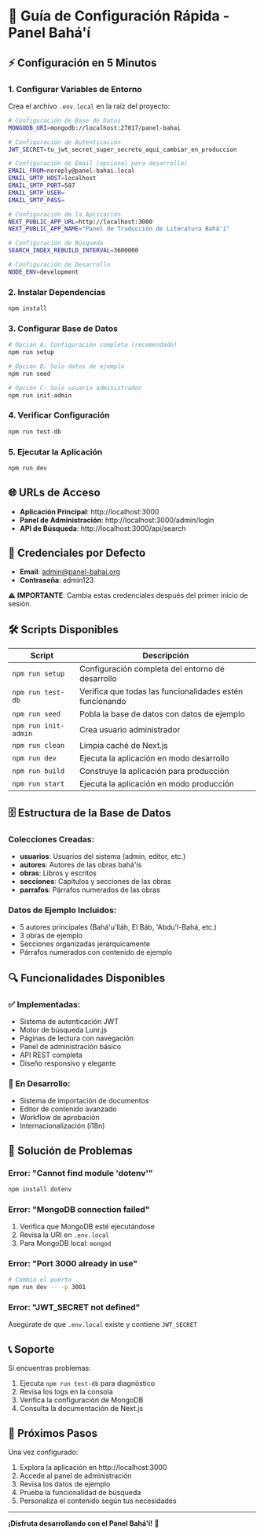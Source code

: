# 🚀 Guía de Configuración Rápida - Panel Bahá'í

## ⚡ Configuración en 5 Minutos

### 1. **Configurar Variables de Entorno**
Crea el archivo `.env.local` en la raíz del proyecto:

```bash
# Configuración de Base de Datos
MONGODB_URI=mongodb://localhost:27017/panel-bahai

# Configuración de Autenticación
JWT_SECRET=tu_jwt_secret_super_secreto_aqui_cambiar_en_produccion

# Configuración de Email (opcional para desarrollo)
EMAIL_FROM=noreply@panel-bahai.local
EMAIL_SMTP_HOST=localhost
EMAIL_SMTP_PORT=587
EMAIL_SMTP_USER=
EMAIL_SMTP_PASS=

# Configuración de la Aplicación
NEXT_PUBLIC_APP_URL=http://localhost:3000
NEXT_PUBLIC_APP_NAME="Panel de Traducción de Literatura Bahá'í"

# Configuración de Búsqueda
SEARCH_INDEX_REBUILD_INTERVAL=3600000

# Configuración de Desarrollo
NODE_ENV=development
```

### 2. **Instalar Dependencias**
```bash
npm install
```

### 3. **Configurar Base de Datos**
```bash
# Opción A: Configuración completa (recomendado)
npm run setup

# Opción B: Solo datos de ejemplo
npm run seed

# Opción C: Solo usuario administrador
npm run init-admin
```

### 4. **Verificar Configuración**
```bash
npm run test-db
```

### 5. **Ejecutar la Aplicación**
```bash
npm run dev
```

## 🌐 URLs de Acceso

- **Aplicación Principal**: http://localhost:3000
- **Panel de Administración**: http://localhost:3000/admin/login
- **API de Búsqueda**: http://localhost:3000/api/search

## 🔑 Credenciales por Defecto

- **Email**: admin@panel-bahai.org
- **Contraseña**: admin123

⚠️ **IMPORTANTE**: Cambia estas credenciales después del primer inicio de sesión.

## 🛠️ Scripts Disponibles

| Script | Descripción |
|--------|-------------|
| `npm run setup` | Configuración completa del entorno de desarrollo |
| `npm run test-db` | Verifica que todas las funcionalidades estén funcionando |
| `npm run seed` | Pobla la base de datos con datos de ejemplo |
| `npm run init-admin` | Crea usuario administrador |
| `npm run clean` | Limpia caché de Next.js |
| `npm run dev` | Ejecuta la aplicación en modo desarrollo |
| `npm run build` | Construye la aplicación para producción |
| `npm run start` | Ejecuta la aplicación en modo producción |

## 🗄️ Estructura de la Base de Datos

### Colecciones Creadas:
- **usuarios**: Usuarios del sistema (admin, editor, etc.)
- **autores**: Autores de las obras bahá'ís
- **obras**: Libros y escritos
- **secciones**: Capítulos y secciones de las obras
- **parrafos**: Párrafos numerados de las obras

### Datos de Ejemplo Incluidos:
- 5 autores principales (Bahá'u'lláh, El Báb, 'Abdu'l-Bahá, etc.)
- 3 obras de ejemplo
- Secciones organizadas jerárquicamente
- Párrafos numerados con contenido de ejemplo

## 🔍 Funcionalidades Disponibles

### ✅ Implementadas:
- Sistema de autenticación JWT
- Motor de búsqueda Lunr.js
- Páginas de lectura con navegación
- Panel de administración básico
- API REST completa
- Diseño responsivo y elegante

### 🚧 En Desarrollo:
- Sistema de importación de documentos
- Editor de contenido avanzado
- Workflow de aprobación
- Internacionalización (i18n)

## 🐛 Solución de Problemas

### Error: "Cannot find module 'dotenv'"
```bash
npm install dotenv
```

### Error: "MongoDB connection failed"
1. Verifica que MongoDB esté ejecutándose
2. Revisa la URI en `.env.local`
3. Para MongoDB local: `mongod`

### Error: "Port 3000 already in use"
```bash
# Cambia el puerto
npm run dev -- -p 3001
```

### Error: "JWT_SECRET not defined"
Asegúrate de que `.env.local` existe y contiene `JWT_SECRET`

## 📞 Soporte

Si encuentras problemas:
1. Ejecuta `npm run test-db` para diagnóstico
2. Revisa los logs en la consola
3. Verifica la configuración de MongoDB
4. Consulta la documentación de Next.js

## 🎯 Próximos Pasos

Una vez configurado:
1. Explora la aplicación en http://localhost:3000
2. Accede al panel de administración
3. Revisa los datos de ejemplo
4. Prueba la funcionalidad de búsqueda
5. Personaliza el contenido según tus necesidades

---

**¡Disfruta desarrollando con el Panel Bahá'í!** 🌟

